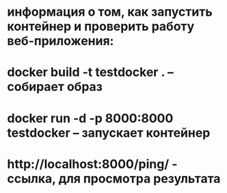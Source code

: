 # информация о том, как запустить контейнер и проверить работу веб-приложения:

# docker build -t testdocker . – собирает образ
# docker run -d -p 8000:8000 testdocker – запускает контейнер
# http://localhost:8000/ping/ - ссылка, для просмотра результата